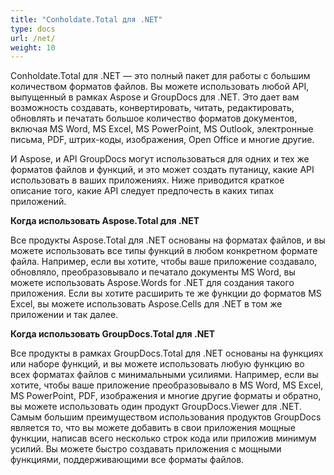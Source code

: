 ```yaml
---
title: "Conholdate.Total для .NET"
type: docs
url: /net/
weight: 10
---
```


Conholdate.Total для .NET — это полный пакет для работы с большим количеством форматов файлов. Вы можете использовать любой API, выпущенный в рамках Aspose и GroupDocs для .NET. Это дает вам возможность создавать, конвертировать, читать, редактировать, обновлять и печатать большое количество форматов документов, включая MS Word, MS Excel, MS PowerPoint, MS Outlook, электронные письма, PDF, штрих-коды, изображения, Open Office и многие другие.

И Aspose, и API GroupDocs могут использоваться для одних и тех же форматов файлов и функций, и это может создать путаницу, какие API использовать в ваших приложениях. Ниже приводится краткое описание того, какие API следует предпочесть в каких типах приложений.

**Когда использовать Aspose.Total для .NET**

Все продукты Aspose.Total для .NET основаны на форматах файлов, и вы можете использовать все типы функций в любом конкретном формате файла. Например, если вы хотите, чтобы ваше приложение создавало, обновляло, преобразовывало и печатало документы MS Word, вы можете использовать Aspose.Words for .NET для создания такого приложения. Если вы хотите расширить те же функции до форматов MS Excel, вы можете использовать Aspose.Cells для .NET в том же приложении и так далее.

**Когда использовать GroupDocs.Total для .NET**

Все продукты в рамках GroupDocs.Total для .NET основаны на функциях или наборе функций, и вы можете использовать любую функцию во всех форматах файлов с минимальными усилиями. Например, если вы хотите, чтобы ваше приложение преобразовывало в MS Word, MS Excel, MS PowerPoint, PDF, изображения и многие другие форматы и обратно, вы можете использовать один продукт GroupDocs.Viewer для .NET. Самым большим преимуществом использования продуктов GroupDocs является то, что вы можете добавить в свои приложения мощные функции, написав всего несколько строк кода или приложив минимум усилий. Вы можете быстро создавать приложения с мощными функциями, поддерживающими все форматы файлов.


